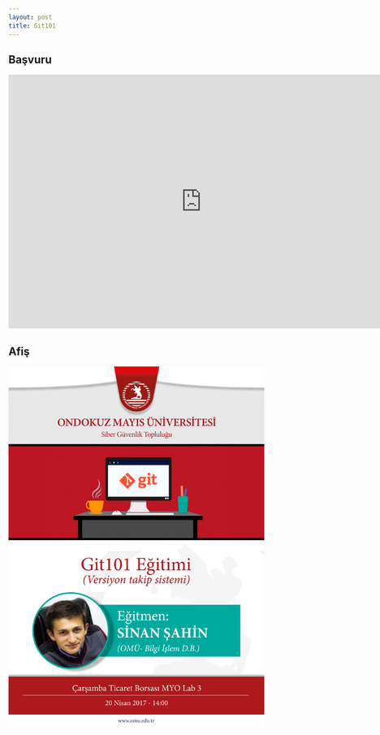 ```yaml
---
layout: post
title: Git101
---
```


## Başvuru
<iframe src="https://docs.google.com/forms/d/e/1FAIpQLSeGJGaP-m2c3vt9bbbBXZGO-bhAvktn3IAM_WzNvfWncwhDOA/viewform?embedded=true" width="760" height="500" frameborder="0" marginheight="0" marginwidth="0">Loading...</iframe>

## Afiş
![](/images/afis2.jpg)

